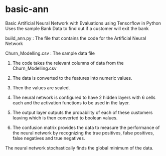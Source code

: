 # basic-ann
Basic Artificial Neural Network with Evaluations using Tensorflow in Python
Uses the sample Bank Data to find out if a customer will exit the bank

build_ann.py : The file that contains the code for the Artificial Neural Network

Churn_Modelling.csv : The sample data file

 1. The code takes the relevant columns of data from the Churn_Modelling.csv

 2. The data is converted to the features into numeric values.

 3. Then the values are scaled.

 4. The neural network is configured to have 2 hidden layers with 6 cells each and the activation functions to be used in the layer.

 5. The output layer outputs the probability of each of these customers leaving which is then converted to boolean values.

 6. The confusion matrix provides the data to measure the performance of the neural network by recognizing the true positives, false positives, false negatives and true negatives.

The neural network stochastically finds the global minimum of the data.